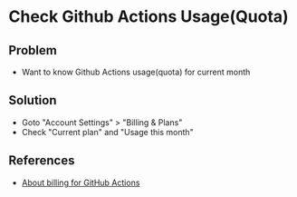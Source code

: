 # Check Github Actions Usage(Quota)

## Problem
* Want to know Github Actions usage(quota) for current month

## Solution
* Goto "Account Settings" > "Billing & Plans"
* Check "Current plan" and "Usage this month"

## References
* [About billing for GitHub Actions](https://docs.github.com/en/billing/managing-billing-for-github-actions/about-billing-for-github-actions)
